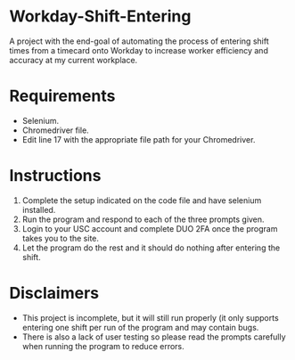 # Workday-Shift-Entering

A project with the end-goal of automating the process of entering shift times from a timecard onto Workday to increase worker efficiency and accuracy at my current workplace.

# Requirements

- Selenium.
- Chromedriver file.
- Edit line 17 with the appropriate file path for your Chromedriver.

# Instructions
1. Complete the setup indicated on the code file and have selenium installed.
2. Run the program and respond to each of the three prompts given.
3. Login to your USC account and complete DUO 2FA once the program takes you to the site.
4. Let the program do the rest and it should do nothing after entering the shift.

# Disclaimers

- This project is incomplete, but it will still run properly (it only supports entering one shift per run of the program and may contain bugs.
- There is also a lack of user testing so please read the prompts carefully when running the program to reduce errors.
